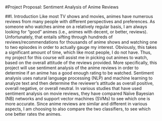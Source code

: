 #Project Proposal: Sentiment Analysis of Anime Reviews

##I. Introduction
Like most TV shows and movies, animes have numerous reviews from many people with different perspectives and preferences. As someone who watches anime on a relatively regular basis, I am always looking for “good” animes (i.e., animes with decent, or better, reviews). Unfortunately, that entails sifting through hundreds of reviews/recommendations for thousands of anime shows and watching one to two episodes in order to actually gauge my interest. Obviously, this takes a significant amount of time, which like most people, I do not have. Thus, my project for this course will assist me in picking out animes to watch, based on the overall attitude of the reviews provided.
More specifically, this project will use sentiment analysis of the anime reviews in order to determine if an anime has a good enough rating to be watched. Sentiment analysis uses natural language processing (NLP) and machine learning to analyze text and then determine the reviewer’s attitude as overall positive, overall negative, or overall neutral. In various studies that have used sentiment analysis on movie reviews, they have compared Naïve Bayesian (NB) networks and support vector machines (SVMs) to see which one is more accurate. Since anime reviews are similar and different in various aspects, I am choosing to also compare the two classifiers, to see which one better rates the animes.
